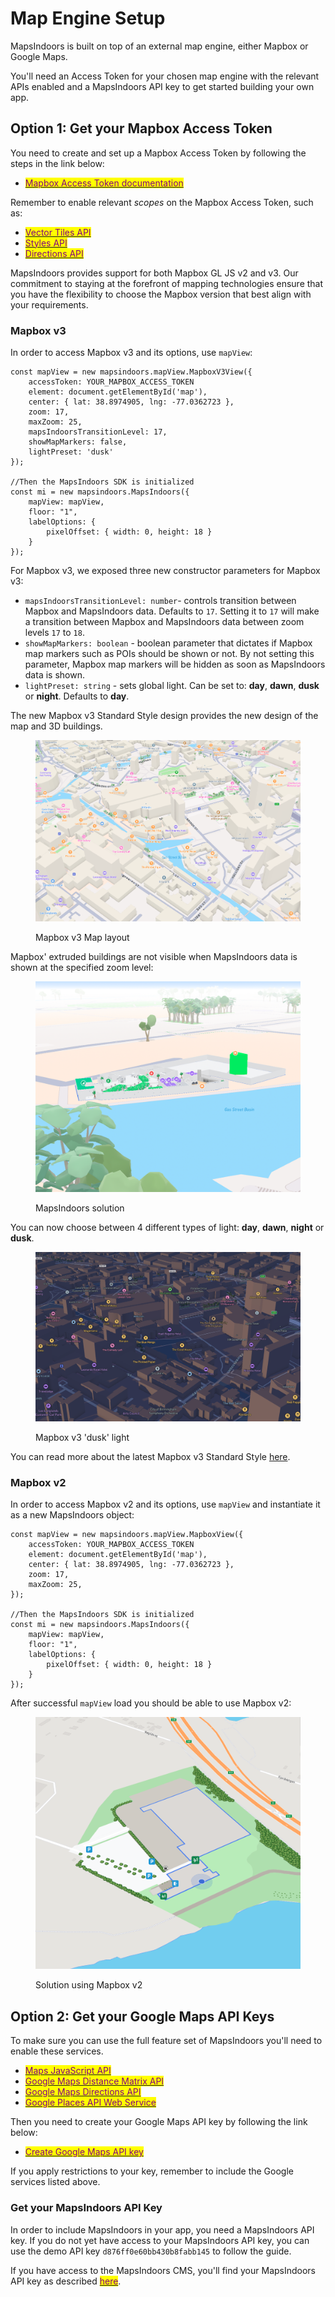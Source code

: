 # Map Engine Setup

MapsIndoors is built on top of an external map engine, either Mapbox or Google Maps.&#x20;

You'll need an Access Token for your chosen map engine with the relevant APIs enabled and a MapsIndoors API key to get started building your own app.

## Option 1: Get your Mapbox Access Token[​](https://docs.mapsindoors.com/getting-started/web/prerequisites#option-2-get-your-mapbox-access-token) <a href="#option-1-get-your-google-maps-api-keys" id="option-1-get-your-google-maps-api-keys"></a>

You need to create and set up a Mapbox Access Token by following the steps in the link below:

* [<mark style="color:purple;">Mapbox Access Token documentation</mark>](https://docs.mapbox.com/help/getting-started/access-tokens/)

Remember to enable relevant _scopes_ on the Mapbox Access Token, such as:

* [<mark style="color:purple;">Vector Tiles API</mark>](https://docs.mapbox.com/api/maps/vector-tiles/)
* [<mark style="color:purple;">Styles API</mark>](https://docs.mapbox.com/api/maps/styles/)
* [<mark style="color:purple;">Directions API</mark>](https://docs.mapbox.com/api/navigation/directions/)

MapsIndoors provides support for both Mapbox GL JS v2 and v3. Our commitment to staying at the forefront of mapping technologies ensure that you have the flexibility to choose the Mapbox version that best align with your requirements.

### Mapbox v3

In order to access Mapbox v3 and its options, use `mapView`:&#x20;

```
const mapView = new mapsindoors.mapView.MapboxV3View({
    accessToken: YOUR_MAPBOX_ACCESS_TOKEN
    element: document.getElementById('map'),
    center: { lat: 38.8974905, lng: -77.0362723 },
    zoom: 17,
    maxZoom: 25,
    mapsIndoorsTransitionLevel: 17,
    showMapMarkers: false,
    lightPreset: 'dusk'
});

//Then the MapsIndoors SDK is initialized
const mi = new mapsindoors.MapsIndoors({
    mapView: mapView,
    floor: "1",
    labelOptions: {
        pixelOffset: { width: 0, height: 18 }
    }
});
```

For Mapbox v3, we exposed three new constructor parameters for Mapbox v3:&#x20;

* `mapsIndoorsTransitionLevel: number`- controls transition between Mapbox and MapsIndoors data. Defaults to `17`. Setting it to `17` will make a transition between Mapbox and MapsIndoors data between zoom levels `17` to `18`.
* `showMapMarkers: boolean` - boolean parameter that dictates if Mapbox map markers such as POIs should be shown or not.  By not setting this parameter, Mapbox map markers will be hidden as soon as MapsIndoors data is shown.
* `lightPreset: string` - sets global light. Can be set to: **day**, **dawn**, **dusk** or **night**. Defaults to **day**.

The new Mapbox v3 Standard Style design provides the new design of the map and 3D buildings.

<figure><img src="../../../.gitbook/assets/Screenshot 2023-11-14 at 13.15.21.png" alt=""><figcaption><p>Mapbox v3 Map layout</p></figcaption></figure>

Mapbox' extruded buildings are not visible when MapsIndoors data is shown at the specified zoom level:

<figure><img src="../../../.gitbook/assets/Screenshot 2023-11-14 at 13.16.34.png" alt=""><figcaption><p>MapsIndoors solution</p></figcaption></figure>

You can now choose between 4 different types of light: **day**, **dawn**, **night** or **dusk**.

<figure><img src="../../../.gitbook/assets/Screenshot 2023-11-14 at 13.22.52.png" alt=""><figcaption><p>Mapbox v3 'dusk' light</p></figcaption></figure>

You can read more about the latest Mapbox v3 Standard Style [here](https://www.mapbox.com/blog/standard-core-style).

### Mapbox v2

In order to access Mapbox v2 and its options, use `mapView` and instantiate it as a new MapsIndoors object:

```
const mapView = new mapsindoors.mapView.MapboxView({
    accessToken: YOUR_MAPBOX_ACCESS_TOKEN
    element: document.getElementById('map'),
    center: { lat: 38.8974905, lng: -77.0362723 },
    zoom: 17,
    maxZoom: 25,
});

//Then the MapsIndoors SDK is initialized
const mi = new mapsindoors.MapsIndoors({
    mapView: mapView,
    floor: "1",
    labelOptions: {
        pixelOffset: { width: 0, height: 18 }
    }
});
```

After successful `mapView` load you should be able to use Mapbox v2:

<figure><img src="../../../.gitbook/assets/image (18).png" alt=""><figcaption><p>Solution using Mapbox v2</p></figcaption></figure>

## Option 2: Get your Google Maps API Keys[​](https://docs.mapsindoors.com/getting-started/web/prerequisites#option-1-get-your-google-maps-api-keys) <a href="#option-1-get-your-google-maps-api-keys" id="option-1-get-your-google-maps-api-keys"></a>

To make sure you can use the full feature set of MapsIndoors you'll need to enable these services.&#x20;

* [<mark style="color:purple;">Maps JavaScript API</mark>](https://console.cloud.google.com/apis/library/maps-backend.googleapis.com)
* [<mark style="color:purple;">Google Maps Distance Matrix API</mark>](https://console.cloud.google.com/apis/library/distance-matrix-backend.googleapis.com)
* [<mark style="color:purple;">Google Maps Directions API</mark>](https://console.cloud.google.com/apis/library/directions-backend.googleapis.com)
* [<mark style="color:purple;">Google Places API Web Service</mark>](https://console.cloud.google.com/apis/library/places-backend.googleapis.com)

Then you need to create your Google Maps API key by following the link below:

* [<mark style="color:purple;">Create Google Maps API key</mark>](https://developers.google.com/maps/documentation/javascript/get-api-key)&#x20;

If you apply restrictions to your key, remember to include the Google services listed above.

### Get your MapsIndoors API Key[​](https://docs.mapsindoors.com/getting-started/web/prerequisites#get-your-mapsindoors-api-key) <a href="#get-your-mapsindoors-api-key" id="get-your-mapsindoors-api-key"></a>

In order to include MapsIndoors in your app, you need a MapsIndoors API key. If you do not yet have access to your MapsIndoors API key, you can use the demo API key `d876ff0e60bb430b8fabb145` to follow the guide.

If you have access to the MapsIndoors CMS, you'll find your MapsIndoors API key as described [<mark style="color:purple;">here</mark>](../../../products/cms/interface-overview.md#api-keys).&#x20;

[\
](https://docs.mapsindoors.com/getting-started/web/)
